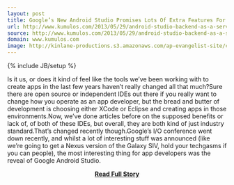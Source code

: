 ```yaml
---
layout: post
title: Google’s New Android Studio Promises Lots Of Extra Features For App Developers From Kumulos Backend as a Service
url: http://www.kumulos.com/2013/05/29/android-studio-backend-as-a-service/
source: http://www.kumulos.com/2013/05/29/android-studio-backend-as-a-service/
domain: www.kumulos.com
image: http://kinlane-productions.s3.amazonaws.com/ap-evangelist-site/curated/screenshots/9226_www_kumulos_com.png
---
```

{% include JB/setup %}<p>Is it us, or does it kind of feel like the tools we’ve been working with to create apps in the last few years haven’t really changed all that much?Sure there are open source or independent IDEs out there if you really want to change how you operate as an app developer, but the bread and butter of development is choosing either XCode or Eclipse and creating apps in those environments.Now, we’ve done articles before on the supposed benefits or lack of, of both of these IDEs, but overall, they are both kind of just industry standard.That’s changed recently though.Google’s I/O conference went down recently, and whilst a lot of interesting stuff was announced (like we’re going to get a Nexus version of the Galaxy SIV, hold your techgasms if you can people), the most interesting thing for app developers was the reveal of Google Android Studio.</p>
<center><p><a href="http://www.kumulos.com/2013/05/29/android-studio-backend-as-a-service/" style='padding:25px; font-sze:18px; font-weight: bold;'>Read Full Story</a></p></center>
